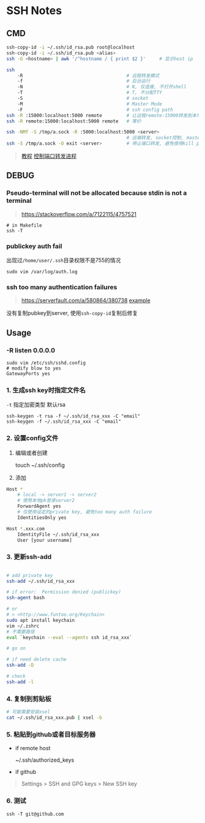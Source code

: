 SSH Notes
=========

CMD
---

``` sh
ssh-copy-id -i ~/.ssh/id_rsa.pub root@localhost
ssh-copy-id -i ~/.ssh/id_rsa.pub <alias>
ssh -G <hostname> | awk '/^hostname / { print $2 }'     # 显示host ip

ssh
    -R                                      # 远程转发模式
    -f                                      # 后台运行
    -N                                      # N, 仅连接, 不打开shell
    -T                                      # T, 不分配TTY
    -S                                      # socket
    -M                                      # Master Mode
    -F                                      # ssh config path
ssh -R :15000:localhost:5000 remote         # 让远程remote:15000转发到本地5000
ssh -R remote:15000:localhost:5000 remote   # 等价

ssh -NMf -S /tmp/a.sock -R :5000:localhost:5000 <server>
                                            # 远端转发, socket控制, master mode
ssh -S /tmp/a.sock -O exit <server>         # 停止端口转发, 避免使用kill process
```

> [教程](http://www.ruanyifeng.com/blog/2011/12/ssh_port_forwarding.html)
> [控制端口转发进程](https://unix.stackexchange.com/a/164656/181922)

DEBUG
-----

### Pseudo-terminal will not be allocated because stdin is not a terminal

> <https://stackoverflow.com/a/7122115/4757521>

    # in Makefile
    ssh -T

### publickey auth fail

出现过`/home/user/.ssh`目录权限不是755的情况

    sudo vim /var/log/auth.log

### ssh too many authentication failures

> <https://serverfault.com/a/580864/380738>
> [example](https://gist.github.com/rubo77/e01ac25450df5521d6fa)

没有复制pubkey到server, 使用`ssh-copy-id`复制后修复

Usage
-----

### -R listen 0.0.0.0

    sudo vim /etc/ssh/sshd.config
    # modify blow to yes
    GatewayPorts yes

### 1. 生成ssh key时指定文件名

`-t` 指定加密类型 默认rsa

    ssh-keygen -t rsa -f ~/.ssh/id_rsa_xxx -C "email"
    ssh-keygen -f ~/.ssh/id_rsa_xxx -C "email"

### 2. 设置config文件

1. 编辑或者创建

    touch ~/.ssh/config

2. 添加

``` sh
Host *
    # local -> server1 -> server2
    # 使用本地pk登录server2
    ForwardAgent yes
    # 仅使用设定的private key, 避免too many auth failure
    IdentitiesOnly yes

Host *.xxx.com
    IdentityFile ~/.ssh/id_rsa_xxx
    User [your username]
```

### 3. 更新ssh-add

``` bash

# add private key
ssh-add ~/.ssh/id_rsa_xxx

# if error:  Permission denied (publickey)
ssh-agent bash

# or
# > <http://www.funtoo.org/Keychain>
sudo apt install keychain
vim ~/.zshrc
# 不需要路径
eval `keychain --eval --agents ssh id_rsa_xxx`

# go on

# if need delete cache
ssh-add -D

# check
ssh-add -l
```

### 4. 复制到剪贴板

``` bash
# 可能需要安装xsel
cat ~/.ssh/id_rsa_xxx.pub | xsel -b
```

### 5. 粘贴到github或者目标服务器

- if remote host

    ~/.ssh/authorized_keys

- if github

> Settings > SSH and GPG keys > New SSH key

### 6. 测试

    ssh -T git@github.com
